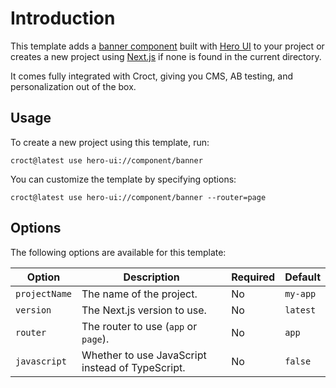 # Introduction

This template adds a [banner component](https://www.heroui.pro/components/marketing/banners?utm_source=croct) built
with [Hero UI](https://heroui.com/?utm_source=croct) to your project or creates a new project
using [Next.js](https://nextjs.org/?utm_source=croct) if none is found in the current directory.

It comes fully integrated with Croct, giving you CMS, AB testing, and personalization out of the box.

## Usage

To create a new project using this template, run:

```croct-cmd
croct@latest use hero-ui://component/banner
```

You can customize the template by specifying options:

```croct-cmd
croct@latest use hero-ui://component/banner --router=page
```

## Options

The following options are available for this template:

| Option        | Description                                      | Required | Default  |
|---------------|--------------------------------------------------|----------|----------|
| `projectName` | The name of the project.                         | No       | `my-app` |
| `version`     | The Next.js version to use.                      | No       | `latest` |
| `router`      | The router to use (`app` or `page`).             | No       | `app`    |
| `javascript`  | Whether to use JavaScript instead of TypeScript. | No       | `false`  |
